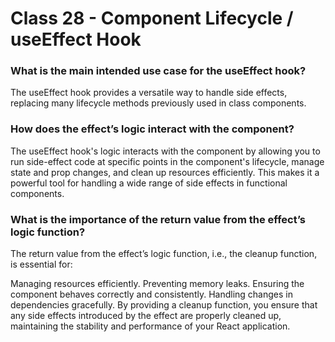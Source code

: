 # Class 28 - Component Lifecycle / useEffect Hook

### What is the main intended use case for the useEffect hook?
The useEffect hook provides a versatile way to handle side effects, replacing many lifecycle methods previously used in class components.

### How does the effect’s logic interact with the component?
The useEffect hook's logic interacts with the component by allowing you to run side-effect code at specific points in the component's lifecycle, manage state and prop changes, and clean up resources efficiently. This makes it a powerful tool for handling a wide range of side effects in functional components.

### What is the importance of the return value from the effect’s logic function?
The return value from the effect’s logic function, i.e., the cleanup function, is essential for:

Managing resources efficiently.
Preventing memory leaks.
Ensuring the component behaves correctly and consistently.
Handling changes in dependencies gracefully.
By providing a cleanup function, you ensure that any side effects introduced by the effect are properly cleaned up, maintaining the stability and performance of your React application.

